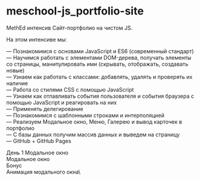 # meschool-js_portfolio-site
MethEd интенсив Сайт-портфолио на чистом JS.

На этом интенсиве мы:
 
— Познакомимся с основами JavaScript и ES6 (современный стандарт)\
— Научимся работать с элементами DOM-дерева, получать элементы со страницы, манипулировать ими (скрывать, отображать, создавать новые)\
— Узнаем как работать с классами: добавлять, удалять и проверять их наличие\
— Работа со стилями CSS с помощью JavaScript\
— Узнаем как отлавливать события пользователя и события браузера с помощью JavaScript и реагировать на них\
— Применять делегирование\
— Познакомимся с шаблонными строками и интерполяцией\
— Реализуем Модальное окно, Меню, Галерею и вывод карточек в портфолио\
— С базы данных получим массив данных и выведем на страницу\
— GitHub + GitHub Pages

День 1
Модальное окно\
Модальное окно\
Бонус\
Анимация модального окна\

